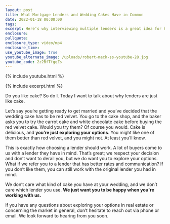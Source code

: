 ```yaml
---
layout: post
title: What Mortgage Lenders and Wedding Cakes Have in Common
date: 2022-01-18 00:00:00
tags:
excerpt: Here’s why interviewing multiple lenders is a great idea for homebuyers.
enclosure:
pullquote:
enclosure_type: video/mp4
enclosure_time:
use_youtube_image: true
youtube_alternate_image: /uploads/robert-mack-ss-youtube-28.jpg
youtube_code: 2z2BfTfgqZs
---
```

{% include youtube.html %}

{% include excerpt.html %}

Do you like cake? So do I. Today I want to talk about why lenders are just like cake.

Let’s say you’re getting ready to get married and you’ve decided that the wedding cake has to be red velvet. You go to the cake shop, and the baker asks you to try the carrot cake and white chocolate cake before buying the red velvet cake. Would you try them? Of course you would. Cake is delicious, and **you’re just exploring your options**. You might like one of them better than red velvet, and you might not. At least you’ll know.

This is exactly how choosing a lender should work. A lot of buyers come to us with a lender they have in mind. That’s great; we respect your decision and don’t want to derail you, but we do want you to explore your options. What if we refer you to a lender that has better rates and communication? If you don’t like them, you can still work with the original lender you had in mind.

We don’t care what kind of cake you have at your wedding, and we don’t care which lender you use. **We just want you to be happy when you're working with us.&nbsp;**

If you have any questions about exploring your options in real estate or concerning the market in general, don’t hesitate to reach out via phone or email. We look forward to hearing from you soon.

